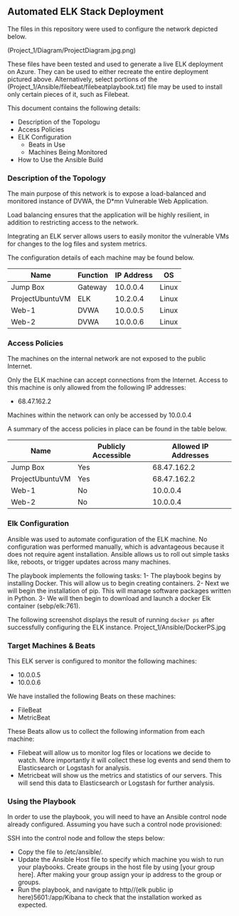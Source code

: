 ## Automated ELK Stack Deployment

The files in this repository were used to configure the network depicted below.

(Project_1/Diagram/ProjectDiagram.jpg.png)

These files have been tested and used to generate a live ELK deployment on Azure. They can be used to either recreate the entire deployment pictured above. Alternatively, select portions of the (Project_1/Ansible/filebeat/filebeatplaybook.txt) file may be used to install only certain pieces of it, such as Filebeat.

This document contains the following details:
- Description of the Topologu
- Access Policies
- ELK Configuration
  - Beats in Use
  - Machines Being Monitored
- How to Use the Ansible Build


### Description of the Topology

The main purpose of this network is to expose a load-balanced and monitored instance of DVWA, the D*mn Vulnerable Web Application.

Load balancing ensures that the application will be highly resilient, in addition to restricting access to the network.

Integrating an ELK server allows users to easily monitor the vulnerable VMs for changes to the log files and system metrics.

The configuration details of each machine may be found below.

| Name            | Function | IP Address | OS    |
|-----------------|----------|------------|-------|
| Jump Box        | Gateway  | 10.0.0.4   | Linux |
| ProjectUbuntuVM | ELK      | 10.2.0.4   | Linux |
| Web-1           | DVWA     | 10.0.0.5   | Linux |
| Web-2           | DVWA     | 10.0.0.6   | Linux |

### Access Policies

The machines on the internal network are not exposed to the public Internet. 

Only the ELK machine can accept connections from the Internet. Access to this machine is only allowed from the following IP addresses:
- 68.47.162.2

Machines within the network can only be accessed by 10.0.0.4

A summary of the access policies in place can be found in the table below.

| Name            | Publicly Accessible | Allowed IP Addresses |
|-----------------|---------------------|----------------------|
| Jump Box        | Yes                 | 68.47.162.2          |
| ProjectUbuntuVM | Yes                 | 68.47.162.2          |
| Web-1           | No                  | 10.0.0.4             |
| Web-2           | No                  | 10.0.0.4             |

### Elk Configuration

Ansible was used to automate configuration of the ELK machine. No configuration was performed manually, which is advantageous because it does not require agent installation. Ansible allows us to roll out simple tasks like, reboots, or trigger updates across many machines.

The playbook implements the following tasks:
1- The playbook begins by installing Docker. This will allow us to begin creating containers.
2- Next we will begin the installation of pip. This will manage software packages written in Python.
3- We will then begin to download and launch a docker Elk container (sebp/elk:761).

The following screenshot displays the result of running `docker ps` after successfully configuring the ELK instance.
Project_1/Ansible/DockerPS.jpg

### Target Machines & Beats
This ELK server is configured to monitor the following machines:
- 10.0.0.5
- 10.0.0.6

We have installed the following Beats on these machines:
- FileBeat
- MetricBeat

These Beats allow us to collect the following information from each machine:
- Filebeat will allow us to monitor log files or locations we decide to watch. More importantly it will collect these log events and send them to Elasticsearch or Logstash for analysis.
- Metricbeat will show us the metrics and statistics of our servers. This will send this data to Elasticsearch or Logstash for further analysis. 

### Using the Playbook
In order to use the playbook, you will need to have an Ansible control node already configured. Assuming you have such a control node provisioned: 

SSH into the control node and follow the steps below:
- Copy the  file to /etc/ansible/.
- Update the Ansible Host file to specify which machine you wish to run your playbooks. Create groups in the host file by using [your group here]. After making your group assign your ip address to the group or groups. 
- Run the playbook, and navigate to http//(elk public ip here)5601:/app/Kibana to check that the installation worked as expected.
